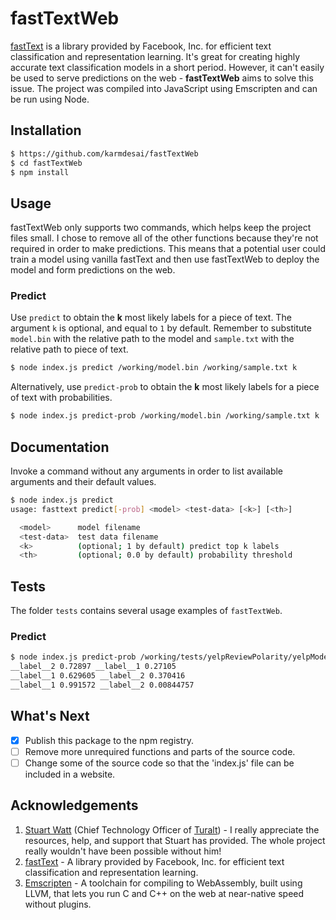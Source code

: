 # fastTextWeb

[fastText](https://fasttext.cc) is a library provided by Facebook, Inc. for efficient text classification and representation learning. It's great for creating highly accurate text classification models in a short period. However, it can't easily be used to serve predictions on the web - **fastTextWeb** aims to solve this issue. The project was compiled into JavaScript using Emscripten and can be run using Node.

## Installation
```sh
$ https://github.com/karmdesai/fastTextWeb
$ cd fastTextWeb
$ npm install
```

## Usage
fastTextWeb only supports two commands, which helps keep the project files small. I chose to remove all of the other functions because they're not required in order to make predictions. This means that a potential user could train a model using vanilla fastText and then use fastTextWeb to deploy the model and form predictions on the web.

### Predict
Use ```predict``` to obtain the **k** most likely labels for a piece of text. The argument ```k``` is optional, and equal to ```1``` by default. Remember to substitute ```model.bin``` with the relative path to the model and ```sample.txt``` with the relative path to piece of text.

```sh
$ node index.js predict /working/model.bin /working/sample.txt k
```

Alternatively, use ```predict-prob``` to obtain the **k** most likely labels for a piece of text with probabilities. 

```sh
$ node index.js predict-prob /working/model.bin /working/sample.txt k
```

## Documentation
Invoke a command without any arguments in order to list available arguments and their default values.

```sh
$ node index.js predict
usage: fasttext predict[-prob] <model> <test-data> [<k>] [<th>]

  <model>      model filename
  <test-data>  test data filename
  <k>          (optional; 1 by default) predict top k labels
  <th>         (optional; 0.0 by default) probability threshold
```

## Tests
The folder ```tests``` contains several usage examples of ```fastTextWeb```.

### Predict
```sh
$ node index.js predict-prob /working/tests/yelpReviewPolarity/yelpModel.ftz /working/tests/yelpReviewPolarity/sample.txt 2
__label__2 0.72897 __label__1 0.27105
__label__1 0.629605 __label__2 0.370416
__label__1 0.991572 __label__2 0.00844757
```

## What's Next
- [x] Publish this package to the npm registry.
- [ ] Remove more unrequired functions and parts of the source code.
- [ ] Change some of the source code so that the 'index.js' file can be included in a website.

## Acknowledgements
1. [Stuart Watt](https://github.com/morungos) (Chief Technology Officer of [Turalt](https://github.com/turalt)) - I really appreciate the resources, help, and support that Stuart has provided. The whole project really wouldn't have been possible without him!
2. [fastText](https://fasttext.cc) - A library provided by Facebook, Inc. for efficient text classification and representation learning.
3. [Emscripten](https://emscripten.org) - A toolchain for compiling to WebAssembly, built using LLVM, that lets you run C and C++ on the web at near-native speed without plugins.